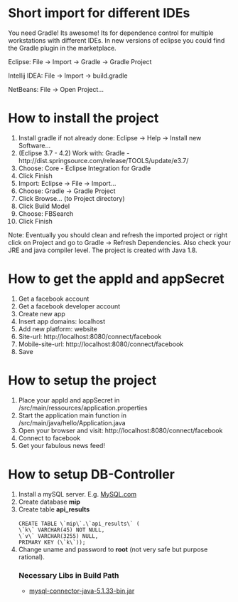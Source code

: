 <h1>Short import for different IDEs</h1>
You need Gradle! Its awesome! Its for dependence control for multiple workstations with different IDEs. In new versions of eclipse you could find the Gradle plugin in the marketplace.

Eclipse: File -> Import -> Gradle -> Gradle Project

Intellij IDEA: File -> Import -> build.gradle

NetBeans: File -> Open Project...

<h1>How to install the project</h1>
<ol>
<li>Install gradle if not already done: Eclipse -> Help -> Install new Software...</li>
<li>(Eclipse 3.7 - 4.2) Work with: Gradle - http://dist.springsource.com/release/TOOLS/update/e3.7/</li>
<li>Choose: Core - Eclipse Integration for Gradle</li>
<li>Click Finish</li>
<li>Import: Eclipse -> File -> Import...</li>
<li>Choose: Gradle -> Gradle Project</li>
<li>Click Browse... (to Project directory)</li>
<li>Click Build Model</li>
<li>Choose: FBSearch</li>
<li>Click Finish</li>
</ol>

Note: Eventually you should clean and refresh the imported project or right click on Project and go to Gradle -> Refresh Dependencies. Also check your JRE and java compiler level. The project is created with Java 1.8.

<h1>How to get the appId and appSecret</h1>
<ol>
<li>Get a facebook account</li>
<li>Get a facebook developer account</li>
<li>Create new app</li>
<li>Insert app domains: localhost</li> 
<li>Add new platform: website</li>
<li>Site-url: http://localhost:8080/connect/facebook</li>
<li>Mobile-site-url: http://localhost:8080/connect/facebook</li>
<li>Save</li>
</ol>

<h1>How to setup the project</h1>
<ol>
<li>Place your appId and appSecret in /src/main/ressources/application.properties</li>
<li>Start the application main function in /src/main/java/hello/Application.java</li>
<li>Open your browser and visit: http://localhost:8080/connect/facebook</li>
<li>Connect to facebook</li>
<li>Get your fabulous news feed!</li>
</ol>

<h1>How to setup DB-Controller</h1>
<ol>
<li>Install a mySQL server. E.g. <a href="http://dev.mysql.com/downloads/mysql/">MySQL.com</a></li>
<li>Create database <b>mip</b></li>
<li>Create table <b>api_results</b><br/>
<code>
CREATE TABLE \`mip\`.\`api_results\` (
\`k\` VARCHAR(45) NOT NULL,
\`v\` VARCHAR(3255) NULL,
PRIMARY KEY (\`k\`));
</code></li>
<li>Change uname and password to <b>root</b> (not very safe but purpose rational).</li>

<h3>Necessary Libs in Build Path</h3>
<ul><li><a href="http://dev.mysql.com/downloads/connector/j/">mysql-connector-java-5.1.33-bin.jar</a></li></ul>
